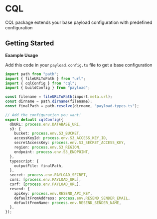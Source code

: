 # CQL

CQL package extends your base payload configuration with predefined configuration

## Getting Started

**Example Usage**

Add this code in your `payload.config.ts` file to get a base configuration

```ts
import path from "path";
import { fileURLToPath } from "url";
import { cqlConfig } from "cql";
import { buildConfig } from "payload";

const filename = fileURLToPath(import.meta.url);
const dirname = path.dirname(filename);
const finalPath = path.resolve(dirname, "payload-types.ts");

// Add the configuration you want!
export default cqlConfig({
  dbURL: process.env.DATABASE_URI,
  s3: {
    bucket: process.env.S3_BUCKET,
    accessKeyId: process.env.S3_ACCESS_KEY_ID,
    secretAccessKey: process.env.S3_SECRET_ACCESS_KEY,
    region: process.env.S3_REGION,
    endpoint: process.env.S3_ENDPOINT,
  },
  typescript: {
    outputFile: finalPath,
  },
  secret: process.env.PAYLOAD_SECRET,
  cors: [process.env.PAYLOAD_URL],
  csrf: [process.env.PAYLOAD_URL],
  resend: {
    apiKey: process.env.RESEND_API_KEY,
    defaultFromAddress: process.env.RESEND_SENDER_EMAIL,
    defaultFromName: process.env.RESEND_SENDER_NAME,
  },
});
```
